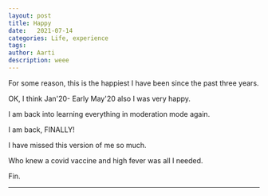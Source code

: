 ```yaml
---
layout: post
title: Happy 
date:   2021-07-14
categories: Life, experience
tags: 
author: Aarti
description: weee
---
```


<!--more-->
For some reason, this is the happiest I have been since the 
past three years. 

OK, I think Jan'20- Early May'20 also I was very happy. 

I am back into learning everything in moderation mode again. 

I am back, FINALLY!

I have missed this version of me so much. 

Who knew a covid vaccine and high fever was all I needed. 








Fin. 

---









